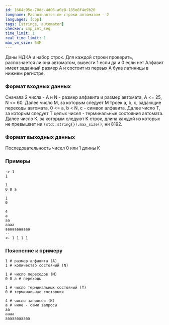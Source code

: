 ```yaml
---
id: 1664c95e-70dc-4d06-a0e8-185e8f4e9b20
longname: Распознаются ли строки автоматом - 2
languages: [cpp]
tags: [strings, automaton]
checker: cmp_int_seq
time_limit: 1
real_time_limit: 1
max_vm_size: 64M
---
```



Даны НДКА и набор строк. Для каждой строки проверить, распознается ли она автоматом, вывести 1 если да и 0 если нет
Алфавит имеет заданный размер A и состоит из первых A букв латиницы в нижнем регистре.

### Формат входных данных

Сначала 2 числа - A и N - размер алфавита и размер автомата, A <= 25, N <= 60.
Далее число M, за которым следует M троек a, b, c, задающие переходы автомата, 0 <= a, b < N, c - символ алфавита.
Далее число T, за которым следует T целых чисел - терминальные состояния автомата.
Далее число K, за которым следуют K строк, длина каждой из которых не превышает ни `(std::string{}).max_size()`, ни 8192.

### Формат выходных данных

Последовательность чисел 0 или 1 длины K

### Примеры

```
-> 1
1

1
0 0 a

1
0

4
a
aa
aaaa
aaaaaaaaaaa
--
<- 1 1 1 1
```

### Пояснение к примеру

```
1 # размер алфавита (A)
1 # количество состояний (N)

1 # число переходов (M)
0 0 a # переходы

1 # число терминальных состояний (T)
0 # терминальные состояния

4 # число запросов (K)
a # ниже - сами запросы
aa
aaaa
aaaaaaaaaaa
```
